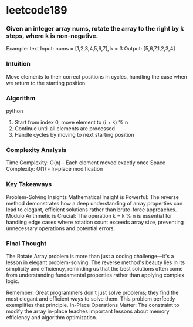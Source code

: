 # leetcode189
### Given an integer array nums, rotate the array to the right by k steps, where k is non-negative.

Example:
text
Input: nums = [1,2,3,4,5,6,7], k = 3
Output: [5,6,7,1,2,3,4]
### Intuition
Move elements to their correct positions in cycles, handling the case when we return to the starting position.

### Algorithm
python
1. Start from index 0, move element to (i + k) % n
2. Continue until all elements are processed
3. Handle cycles by moving to next starting position
### Complexity Analysis
Time Complexity: O(n) - Each element moved exactly once
Space Complexity: O(1) - In-place modification
### Key Takeaways
Problem-Solving Insights
Mathematical Insight is Powerful: The reverse method demonstrates how a deep understanding of array properties can lead to elegant, efficient solutions rather than brute-force approaches.
Modulo Arithmetic is Crucial: The operation k = k % n is essential for handling edge cases where rotation count exceeds array size, preventing unnecessary operations and potential errors.
### Final Thought
The Rotate Array problem is more than just a coding challenge—it's a lesson in elegant problem-solving. The reverse method's beauty lies in its simplicity and efficiency, reminding us that the best solutions often come from understanding fundamental properties rather than applying complex logic.

Remember: Great programmers don't just solve problems; they find the most elegant and efficient ways to solve them. This problem perfectly exemplifies that principle.
In-Place Operations Matter: The constraint to modify the array in-place teaches important lessons about memory efficiency and algorithm optimization.
